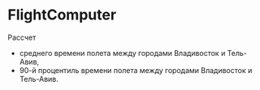 # FlightComputer
Рассчет
- среднего времени полета между городами Владивосток и Тель-Авив,
- 90-й процентиль времени полета между городами  Владивосток и Тель-Авив.
